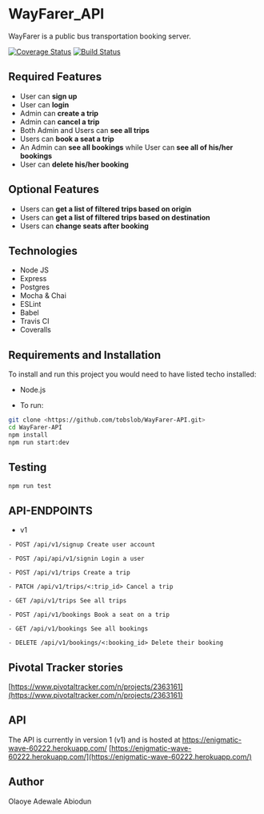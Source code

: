 # WayFarer_API
WayFarer is a public bus transportation booking server.

[![Coverage Status](https://coveralls.io/repos/github/dewaleolaoye/WayFarer-API/badge.svg?branch=develop)](https://coveralls.io/github/dewaleolaoye/WayFarer-API?branch=develop)
[![Build Status](https://travis-ci.org/dewaleolaoye/WayFarer-API.svg?branch=develop)](https://travis-ci.org/dewaleolaoye/WayFarer-API)

## Required Features

- User can **sign up**
- User can **login**
- Admin can **create a trip**
- Admin can **cancel a trip**
- Both Admin and Users can **see all trips**
- Users can **book a seat a trip**
- An Admin can **see all bookings** while User can **see all of his/her bookings**
- User can **delete his/her booking**

## Optional Features

- Users can **get a list of filtered trips based on origin**
- Users can **get a list of filtered trips based on destination**
- Users can **change seats after booking**

## Technologies

- Node JS
- Express
- Postgres
- Mocha & Chai
- ESLint
- Babel
- Travis CI
- Coveralls

## Requirements and Installation

To install and run this project you would need to have listed techo installed:

- Node.js

- To run:

```sh
git clone <https://github.com/tobslob/WayFarer-API.git>
cd WayFarer-API
npm install
npm run start:dev
```

## Testing

```sh
npm run test
```

## API-ENDPOINTS

- v1

`- POST /api/v1/signup Create user account`

`- POST /api/api/v1/signin Login a user`

`- POST /api/v1/trips Create a trip`

`- PATCH /api/v1/trips/<:trip_id> Cancel a trip`

`- GET /api/v1/trips See all trips`

`- POST /api/v1/bookings Book a seat on a trip`

`- GET /api/v1/bookings See all bookings`

`- DELETE /api/v1/bookings/<:booking_id> Delete their booking`

## Pivotal Tracker stories

[https://www.pivotaltracker.com/n/projects/2363161](https://www.pivotaltracker.com/n/projects/2363161)

## API

The API is currently in version 1 (v1) and is hosted at
https://enigmatic-wave-60222.herokuapp.com/
[https://enigmatic-wave-60222.herokuapp.com/](https://enigmatic-wave-60222.herokuapp.com/)

## Author

Olaoye Adewale Abiodun
